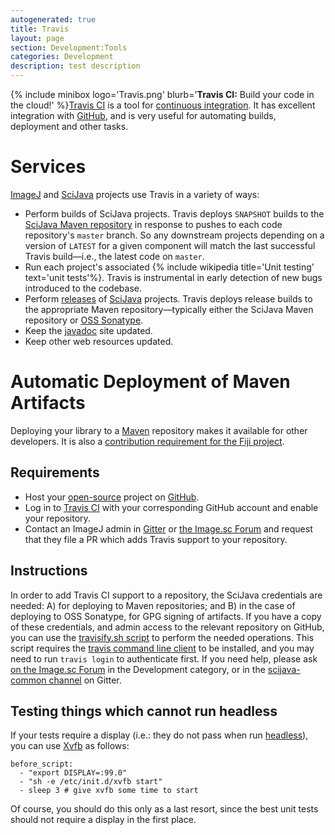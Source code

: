 ```yaml
---
autogenerated: true
title: Travis
layout: page
section: Development:Tools
categories: Development
description: test description
---
```


{% include minibox logo='Travis.png' blurb='**Travis CI:** Build your code in the cloud!' %}[Travis CI](https://travis-ci.org/) is a tool for [continuous integration](Project_management#Continuous_integration). It has excellent integration with [GitHub](/develop/github), and is very useful for automating builds, deployment and other tasks. 


Services
========

[ImageJ](/about) and [SciJava](SciJava) projects use Travis in a variety of ways:

-   Perform builds of SciJava projects. Travis deploys `SNAPSHOT` builds to the [SciJava Maven repository](https://maven.scijava.org/) in response to pushes to each code repository's `master` branch. So any downstream projects depending on a version of `LATEST` for a given component will match the last successful Travis build—i.e., the latest code on `master`.
-   Run each project's associated {% include wikipedia title='Unit testing' text='unit tests'%}. Travis is instrumental in early detection of new bugs introduced to the codebase.
-   Perform [releases](/develop/releasing) of [SciJava](SciJava) projects. Travis deploys release builds to the appropriate Maven repository—typically either the SciJava Maven repository or [OSS Sonatype](https://oss.sonatype.org/).
-   Keep the [javadoc](Javadoc) site updated.
-   Keep other web resources updated.

Automatic Deployment of Maven Artifacts
=======================================

Deploying your library to a [Maven](/develop/maven) repository makes it available for other developers. It is also a [contribution requirement for the Fiji project](/fiji/contribution-requirements).

Requirements
------------

-   Host your [open-source](/Open_Source) project on [GitHub](/develop/github).
-   Log in to [Travis CI](https://travis-ci.com/auth) with your corresponding GitHub account and enable your repository.
-   Contact an ImageJ admin in [Gitter](Chat#Gitter) or [the Image.sc Forum](http://forum.image.sc/) and request that they file a PR which adds Travis support to your repository.

Instructions
------------

In order to add Travis CI support to a repository, the SciJava credentials are needed: A) for deploying to Maven repositories; and B) in the case of deploying to OSS Sonatype, for GPG signing of artifacts. If you have a copy of these credentials, and admin access to the relevant repository on GitHub, you can use the [travisify.sh script](https://github.com/scijava/scijava-scripts/blob/master/travisify.sh) to perform the needed operations. This script requires the [travis command line client](https://github.com/travis-ci/travis.rb) to be installed, and you may need to run `travis login` to authenticate first. If you need help, please ask [on the Image.sc Forum](https://forum.image.sc/) in the Development category, or in the [scijava-common channel](https://gitter.im/scijava/scijava-common) on Gitter.

Testing things which cannot run headless
----------------------------------------

If your tests require a display (i.e.: they do not pass when run [headless](Headless)), you can use [Xvfb](/Headless#Xvfb) as follows:

    before_script:
      - "export DISPLAY=:99.0"
      - "sh -e /etc/init.d/xvfb start"
      - sleep 3 # give xvfb some time to start

Of course, you should do this only as a last resort, since the best unit tests should not require a display in the first place.


